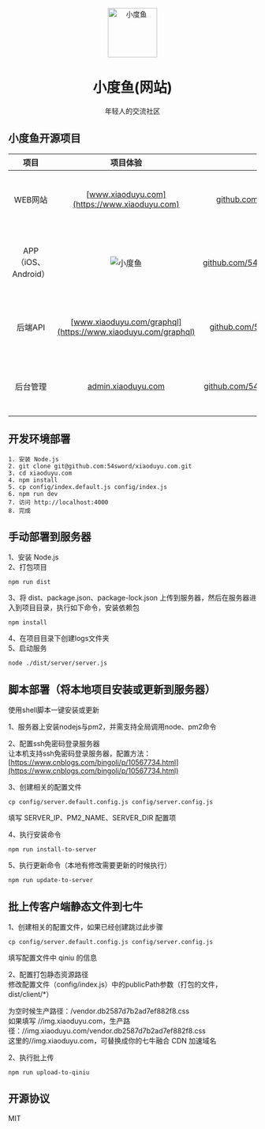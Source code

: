 <p align="center">
<img src="https://qncdn.xiaoduyu.com/20190507.png" alt="小度鱼" width="100">
</p>
<h1 align="center">小度鱼(网站)</h1>
<p align="center">年轻人的交流社区</p>

## 小度鱼开源项目
|项目|项目体验|原代码|主要技术栈|
|:---:|:---:|:---:|:---:|
|WEB网站|[www.xiaoduyu.com](https://www.xiaoduyu.com)|[github.com/54sword/xiaoduyu.com](https://github.com/54sword/xiaoduyu.com)|React、Redux、React-Router、GraphQL|
|APP（iOS、Android）|![小度鱼](https://qncdn.xiaoduyu.com/qrcode.png "小度鱼")|[github.com/54sword/xiaoduyuReactNative](https://github.com/54sword/xiaoduyuReactNative)|React-Native、Redux、React-Navigation、GraphQL|
|后端API|[www.xiaoduyu.com/graphql](https://www.xiaoduyu.com/graphql)|[github.com/54sword/api.xiaoduyu.com](https://github.com/54sword/api.xiaoduyu.com)|TypeScript、NodeJS、Express、MongoDB、GraphQL|
|后台管理|[admin.xiaoduyu.com](http://admin.xiaoduyu.com)|[github.com/54sword/admin.xiaoduyu.com](https://github.com/54sword/admin.xiaoduyu.com)|React、Redux、React-Router、GraphQL|

## 开发环境部署

```
1. 安装 Node.js  
2. git clone git@github.com:54sword/xiaoduyu.com.git  
3. cd xiaoduyu.com  
4. npm install  
5. cp config/index.default.js config/index.js  
6. npm run dev  
7. 访问 http://localhost:4000  
8. 完成
```

## 手动部署到服务器
1、安装 Node.js  
2、打包项目

```
npm run dist 
```
  
3、将 dist、package.json、package-lock.json 上传到服务器，然后在服务器进入到项目目录，执行如下命令，安装依赖包

```
npm install
```
4、在项目目录下创建logs文件夹  
5、启动服务  

```
node ./dist/server/server.js
```

## 脚本部署（将本地项目安装或更新到服务器）
使用shell脚本一键安装或更新  

1、服务器上安装nodejs与pm2，并需支持全局调用node、pm2命令  
 
2、配置ssh免密码登录服务器  
让本机支持ssh免密码登录服务器，配置方法：[https://www.cnblogs.com/bingoli/p/10567734.html](https://www.cnblogs.com/bingoli/p/10567734.html)   

3、创建相关的配置文件   
 
```
cp config/server.default.config.js config/server.config.js
```
填写 SERVER_IP、PM2_NAME、SERVER_DIR 配置项  

4、执行安装命令

```
npm run install-to-server
```
5、执行更新命令（本地有修改需要更新的时候执行）

```
npm run update-to-server
```

## 批上传客户端静态文件到七牛
1、创建相关的配置文件，如果已经创建跳过此步骤   

```
cp config/server.default.config.js config/server.config.js
```
填写配置文件中 qiniu 的信息   

2、配置打包静态资源路径   
修改配置文件（config/index.js）中的publicPath参数（打包的文件，dist/client/*）  

为空时候生产路径：/vendor.db2587d7b2ad7ef882f8.css   
如果填写 //img.xiaoduyu.com，生产路径：//img.xiaoduyu.com/vendor.db2587d7b2ad7ef882f8.css  
这里的//img.xiaoduyu.com，可替换成你的七牛融合 CDN 加速域名

2、执行批上传

```
npm run upload-to-qiniu
```

## 开源协议
MIT
